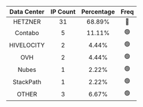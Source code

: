 | Data Center | IP Count | Percentage | Freq |
|:------------:|:--------:|:-----------:|:-----:|
| HETZNER | 31 | 68.89% | 🔴 |
| Contabo | 5 | 11.11% | 🟢 |
| HIVELOCITY | 2 | 4.44% | 🟢 |
| OVH | 2 | 4.44% | 🟢 |
| Nubes | 1 | 2.22% | 🟢 |
| StackPath | 1 | 2.22% | 🟢 |
| OTHER | 3 | 6.67% | 🟢 |